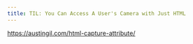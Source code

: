 ```yaml
---
title: TIL: You Can Access A User's Camera with Just HTML
---
```


https://austingil.com/html-capture-attribute/

